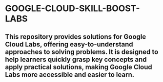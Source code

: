 # GOOGLE-CLOUD-SKILL-BOOST-LABS
## This repository provides solutions for Google Cloud Labs, offering easy-to-understand approaches to solving problems. It is designed to help learners quickly grasp key concepts and apply practical solutions, making Google Cloud Labs more accessible and easier to learn.
